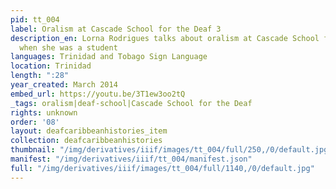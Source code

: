 ```yaml
---
pid: tt_004
label: Oralism at Cascade School for the Deaf 3
description_en: Lorna Rodrigues talks about oralism at Cascade School for the Deaf
  when she was a student
languages: Trinidad and Tobago Sign Language
location: Trinidad
length: ":28"
year_created: March 2014
embed_url: https://youtu.be/3T1ew3oo2tQ
_tags: oralism|deaf-school|Cascade School for the Deaf
rights: unknown
order: '08'
layout: deafcaribbeanhistories_item
collection: deafcaribbeanhistories
thumbnail: "/img/derivatives/iiif/images/tt_004/full/250,/0/default.jpg"
manifest: "/img/derivatives/iiif/tt_004/manifest.json"
full: "/img/derivatives/iiif/images/tt_004/full/1140,/0/default.jpg"
---
```

